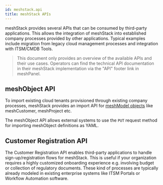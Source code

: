 ```yaml
---
id: meshstack.api
title: meshStack APIs
---
```


meshStack provides several APIs that can be consumed by third-party applications. This allows the integration of meshStack into established company processes provided by other applications. Typical examples include migration from legacy cloud management processes and integration with ITSM/CMDB Tools.

> This document only provides an overview of the available APIs and their use cases. Operators can find the technical API documentation in their meshStack implementation via the "API" footer link in meshPanel.

## meshObject API

To import existing cloud tenants provisioned through existing company processes, meshStack provides an import API for [meshModel objects](meshcloud.index.md) like meshCustomer, meshProject etc.

The meshObject API allows external systems to use the `PUT` request method for importing meshObject definitions as YAML.

## Customer Registration API

The Customer Registration API enables third-party applications to handle sign-up/registration flows for meshStack.
This is useful if your organization requires a highly customized onboarding experience e.g. involving budget or collection of regulatory documents. These kind of processes are typically already modeled in existing enterprise systems like ITSM Portals or Workflow Automation software.
